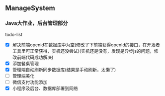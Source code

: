## ManageSystem
### Java大作业，后台管理部分
 todo-list
- [x] 解决前端openid在数据库中为空(修改了下前端获得openId的接口，在开发者工具里可正常获得，实机还没尝试)(实机还是没有，发现是异步js的问题，修改前端代码成功解决)
- [x] 添加餐桌管理
- [x] 管理端自动刷新同步数据库(结果是手动刷新，太懒了)
- [ ] 管理端美化
- [ ] 微信支付功能添加
- [x] 小程序及后台、数据库部署到网络
